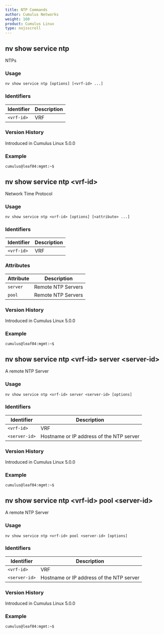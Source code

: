 ```yaml
---
title: NTP Commands
author: Cumulus Networks
weight: 160
product: Cumulus Linux
type: nojsscroll
---
```

## nv show service ntp

NTPs

### Usage

`nv show service ntp [options] [<vrf-id> ...]`

### Identifiers

| Identifier |  Description   |
| --------- | -------------- |
| `<vrf-id>` |    VRF |

### Version History

Introduced in Cumulus Linux 5.0.0

### Example

```
cumulus@leaf04:mgmt:~$ 
```

## nv show service ntp \<vrf-id\>

Network Time Protocol

### Usage

`nv show service ntp <vrf-id> [options] [<attribute> ...]`

### Identifiers

| Identifier |  Description   |
| --------- | -------------- |
| `<vrf-id>` |    VRF |

### Attributes

| Attribute |  Description   |
| --------- | -------------- |
| `server` | Remote NTP Servers |
| `pool`  |  Remote NTP Servers |

### Version History

Introduced in Cumulus Linux 5.0.0

### Example

```
cumulus@leaf04:mgmt:~$ 
```

## nv show service ntp \<vrf-id\> server \<server-id\>

A remote NTP Server

### Usage

`nv show service ntp <vrf-id> server <server-id> [options]`

### Identifiers

| Identifier |  Description   |
| --------- | -------------- |
| `<vrf-id>` |    VRF |
| `<server-id>` |   Hostname or IP address of the NTP server |

### Version History

Introduced in Cumulus Linux 5.0.0

### Example

```
cumulus@leaf04:mgmt:~$ 
```

## nv show service ntp \<vrf-id\> pool \<server-id\>

A remote NTP Server

### Usage

`nv show service ntp <vrf-id> pool <server-id> [options]`

### Identifiers

| Identifier |  Description   |
| --------- | -------------- |
| `<vrf-id>` |    VRF |
| `<server-id>` |   Hostname or IP address of the NTP server |

### Version History

Introduced in Cumulus Linux 5.0.0

### Example

```
cumulus@leaf04:mgmt:~$ 
```